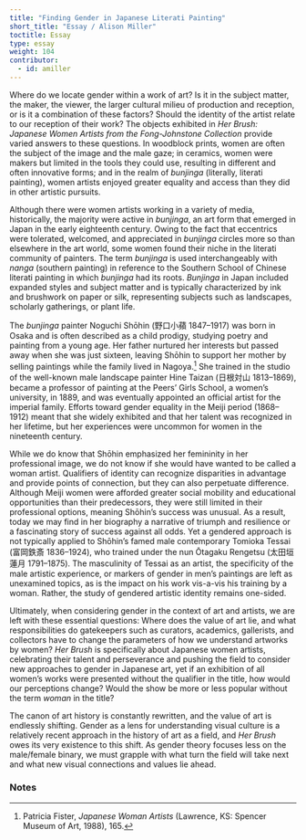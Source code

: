 ```yaml
---
title: "Finding Gender in Japanese Literati Painting"
short_title: "Essay / Alison Miller"
toctitle: Essay
type: essay
weight: 104
contributor:
  - id: amiller
---
```


Where do we locate gender within a work of art? Is it in the subject matter, the maker, the viewer, the larger cultural milieu of production and reception, or is it a combination of these factors? Should the identity of the artist relate to our reception of their work? The objects exhibited in *Her Brush: Japanese Women Artists from the Fong-Johnstone Collection* provide varied answers to these questions. In woodblock prints, women are often the subject of the image and the male gaze; in ceramics, women were makers but limited in the tools they could use, resulting in different and often innovative forms; and in the realm of *bunjinga* (literally, literati painting), women artists enjoyed greater equality and access than they did in other artistic pursuits.

Although there were women artists working in a variety of media, historically, the majority were active in *bunjinga*, an art form that emerged in Japan in the early eighteenth century. Owing to the fact that eccentrics were tolerated, welcomed, and appreciated in *bunjinga* circles more so than elsewhere in the art world, some women found their niche in the literati community of painters. The term *bunjinga* is used interchangeably with *nanga* (southern painting) in reference to the Southern School of Chinese literati painting in which *bunjinga* had its roots. *Bunjinga* in Japan included expanded styles and subject matter and is typically characterized by ink and brushwork on paper or silk, representing subjects such as landscapes, scholarly gatherings, or plant life.

The *bunjinga* painter Noguchi Shōhin (野口小蘋 1847–1917) was born in Osaka and is often described as a child prodigy, studying poetry and painting from a young age. Her father nurtured her interests but passed away when she was just sixteen, leaving Shōhin to support her mother by selling paintings while the family lived in Nagoya.[^1] She trained in the studio of the well-known male landscape painter Hine Taizan (日根対山 1813–1869), became a professor of painting at the Peers’ Girls School, a women’s university, in 1889, and was eventually appointed an official artist for the imperial family. Efforts toward gender equality in the Meiji period (1868–1912) meant that she widely exhibited and that her talent was recognized in her lifetime, but her experiences were uncommon for women in the nineteenth century.

While we do know that Shōhin emphasized her femininity in her professional image, we do not know if she would have wanted to be called a woman artist. Qualifiers of identity can recognize disparities in advantage and provide points of connection, but they can also perpetuate difference. Although Meiji women were afforded greater social mobility and educational opportunities than their predecessors, they were still limited in their professional options, meaning Shōhin’s success was unusual. As a result, today we may find in her biography a narrative of triumph and resilience or a fascinating story of success against all odds. Yet a gendered approach is not typically applied to Shōhin’s famed male contemporary Tomioka Tessai (富岡鉄斎 1836–1924), who trained under the nun Ōtagaku Rengetsu (太田垣蓮月 1791–1875). The masculinity of Tessai as an artist, the specificity of the male artistic experience, or markers of gender in men’s paintings are left as unexamined topics, as is the impact on his work vis-a-vis his training by a woman. Rather, the study of gendered artistic identity remains one-sided.

Ultimately, when considering gender in the context of art and artists, we are left with these essential questions: Where does the value of art lie, and what responsibilities do gatekeepers such as curators, academics, gallerists, and collectors have to change the parameters of how we understand artworks by women? *Her Brush* is specifically about Japanese women artists, celebrating their talent and perseverance and pushing the field to consider new approaches to gender in Japanese art, yet if an exhibition of all women’s works were presented without the qualifier in the title, how would our perceptions change? Would the show be more or less popular without the term *woman* in the title?

The canon of art history is constantly rewritten, and the value of art is endlessly shifting. Gender as a lens for understanding visual culture is a relatively recent approach in the history of art as a field, and *Her Brush* owes its very existence to this shift. As gender theory focuses less on the male/female binary, we must grapple with what turn the field will take next and what new visual connections and values lie ahead.

### Notes

[^1]: Patricia Fister, *Japanese Woman Artists* (Lawrence, KS: Spencer Museum of Art, 1988), 165.
